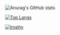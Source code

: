 ![Anurag's GitHub stats](https://github-readme-stats.vercel.app/api?username=IkemotoNanako&count_private=true)

[![Top Langs](https://github-readme-stats.vercel.app/api/top-langs/?username=IkemotoNanako&layout=compact)](https://github.com/anuraghazra/github-readme-stats)

[![trophy](https://github-profile-trophy.vercel.app/?username=IkemotoNanako)](https://github.com/ryo-ma/github-profile-trophy)
